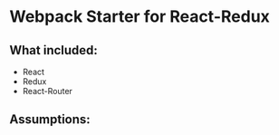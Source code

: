 Webpack Starter for React-Redux
===============================

What included:
-------------
- React
- Redux
- React-Router


Assumptions:
-----------


